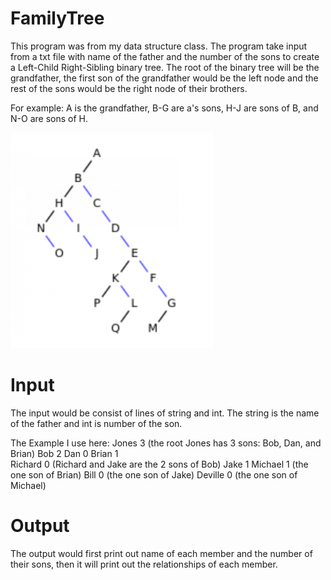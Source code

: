 # FamilyTree
This program was from my data structure class. The program take input from a txt file with name of the father and the number of the sons to create a Left-Child Right-Sibling binary tree. The root of the binary tree will be the grandfather, the first son of the grandfather would be the left node and the rest of the sons would be the right node of their brothers.

For example: A is the grandfather, B-G are a's sons, H-J are sons of B, and N-O are sons of H.

![](https://github.com/d28601581/FamilyTree/blob/main/Left-Child%20Right-Sibling.png)

# Input
The input would be consist of lines of string and int. The string is the name of the father and int is number of the son.

The Example I use here:
Jones     3 (the root Jones has 3 sons: Bob, Dan, and Brian)
Bob       2 
Dan       0
Brian     1    
Richard   0 (Richard and Jake are the 2 sons of Bob)
Jake      1 
Michael   1 (the one son of Brian)
Bill      0 (the one son of Jake)
Deville   0 (the one son of Michael)

# Output
The output would first print out name of each member and the number of their sons, then it will print out the relationships of each member.
